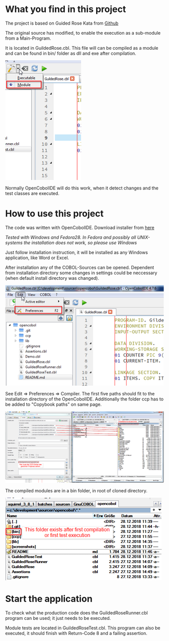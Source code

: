 # What you find in this project
The project is based on Guided Rose Kata from [Github](https://github.com/emilybache/GildedRose-Refactoring-Kata/tree/master/COBOL/mf)

The original source has modified, to enable the execution as a sub-module from a Main-Program.

It is located in GuildedRose.cbl. This file will can be compiled as a module and can be found in bin/ folder as dll and exe after compilation. 

![CompileAsModule](./screenshots/GuildedRoseCompileAsModule.png)

Normally OpenCobolIDE will do this work, when it detect changes and the test classes are executed.

# How to use this project
The code was written with OpenCobolIDE. Download installer from [here](https://launchpad.net/cobcide/+download)

*Tested with Windows and Fedora28. In Fedora and possibly all UNIX-systems the installation 
does not work, so please use Windows*

Just follow installation instruction, it will be installed as any Windows application, like Word or Excel.

After installation any of the COBOL-Sources can be opened.
Dependent from installation directory some changes in settings could be
neccessary (when default install directory was changed). 

![Preferences](./screenshots/Preferences_Location.png)

See Edit => Preferences => Compiler.
The first five paths should fit to the installation directory of the
OpenCobolIDE.
Additionally the folder ccp has to be added to "Copybook paths" on same page.

![Settings](./screenshots/Settings.png)

The compiled modules are in a bin folder, in root of cloned directory.

![bin-folder](./screenshots/bin_folder_location.png)

# Start the application
To check what the production code does the GuildedRoseRunner.cbl program can be used; it just needs to be executed.

Module tests are located in GuildedRoseTest.cbl. This program can also be executed, it should finish with Return-Code 8 and a failing assertion.
